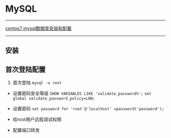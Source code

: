 # MySQL
---
[centos7 mysql数据库安装和配置](https://www.cnblogs.com/starof/p/4680083.html)

---
## 安装
## 首次登陆配置
1. 首次登陆
`mysql -u root `
- 设置密码安全等级
`SHOW VARIABLES LIKE 'validate_password%';`
`set global validate_password_policy=LOW;`
- 设置密码
`set password for 'root'@'localhost' =password('password');`
- 给root用户远程调试权限

- 配置端口转发